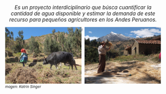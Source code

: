 <p>
<center>
<big>
<i>
Es un proyecto interdiciplinario que b&uacute;sca cuantificar la cantidad de agua disponible y estimar la demanda 
de este recurso para peque&ntilde;os agr&iacute;cultores en los Andes Peruanos.
</i>
</big>
</center>
</p>

<a href="/img/farmers/02.jpg"> <img src='/img/farmers/02.jpg' width='49%' align='left'> </a>
<a href="/img/farmers/03.jpg"> <img src='/img/farmers/03.jpg' width='49%' align='right'> </a>
<small> *Imagen: Katrin Singer* </small>
